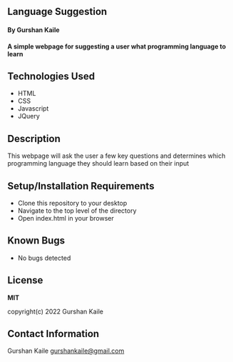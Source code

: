 ## Language Suggestion

#### By Gurshan Kaile

#### A simple webpage for suggesting a user what programming language to learn

## Technologies Used

* HTML
* CSS
* Javascript
* JQuery

## Description 

This webpage will ask the user a few key questions and determines which programming language they should learn based on their input

## Setup/Installation Requirements

* Clone this repository to your desktop
* Navigate to the top level of the directory
* Open index.html in your browser

## Known Bugs

* No bugs detected

## License

**MIT**

copyright(c) 2022 Gurshan Kaile

## Contact Information

Gurshan Kaile gurshankaile@gmail.com